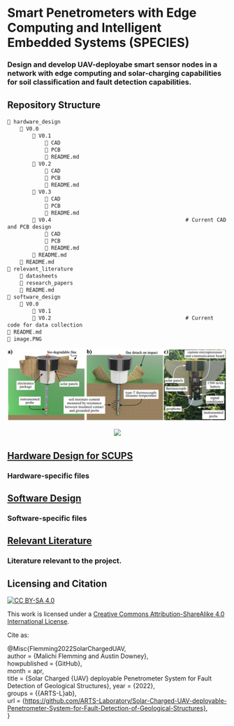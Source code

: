 # Smart Penetrometers with Edge Computing and Intelligent Embedded Systems (SPECIES) 
### Design and develop UAV-deployabe smart sensor nodes in a network with edge computing and solar-charging capabilities for soil classification and fault detection capabilities.

## Repository Structure
```angular2html
📁 hardware_design
    📁 V0.0
        📁 V0.1
            📁 CAD
            📁 PCB
            📄 README.md
        📁 V0.2
            📁 CAD
            📁 PCB
            📄 README.md
        📁 V0.3
            📁 CAD
            📁 PCB
            📄 README.md        
        📁 V0.4                                           # Current CAD and PCB design
            📁 CAD
            📁 PCB
            📄 README.md        
        📄 README.md
    📄 README.md
📁 relevant_literature
    📁 datasheets
    📁 research_papers
    📄 README.md
📁 software_design
    📁 V0.0
        📁 V0.1
        📁 V0.2                                           # Current code for data collection
📄 README.md
📄 image.PNG
```
<p align="center">
<img src="image.PNG" alt="drawing" width="910"/>
</p>
<p align="center">
</p>
<p align="center">
 <img src="https://user-images.githubusercontent.com/87868879/166610946-1d7f9edc-2c42-431b-8995-1c52ac2c5b0f.png"/>
</p>

## [Hardware Design for SCUPS](hardware_design)
### Hardware-specific files

## [Software Design](software_design)
### Software-specific files

## [Relevant Literature](relevant_literature)
### Literature relevant to the project.


## Licensing and Citation

[![CC BY-SA 4.0][cc-by-sa-shield]][cc-by-sa]

This work is licensed under a
[Creative Commons Attribution-ShareAlike 4.0 International License][cc-by-sa].

[cc-by-sa]: http://creativecommons.org/licenses/by-sa/4.0/
[cc-by-sa-image]: https://licensebuttons.net/l/by-sa/4.0/88x31.png
[cc-by-sa-shield]: https://img.shields.io/badge/License-CC%20BY--SA%204.0-lightgrey.svg


Cite as:

@Misc{Flemming2022SolarChargedUAV,  
  author       = {Malichi Flemming and Austin Downey},  
  howpublished = {GitHub},  
  month        = apr,   
  title        = {Solar Charged {UAV} deployable Penetrometer System for Fault Detection of Geological Structures}, 
  year         = {2022},    
  groups       = {{ARTS-L}ab},  
  url          = {https://github.com/ARTS-Laboratory/Solar-Charged-UAV-deployable-Penetrometer-System-for-Fault-Detection-of-Geological-Structures},    
}










